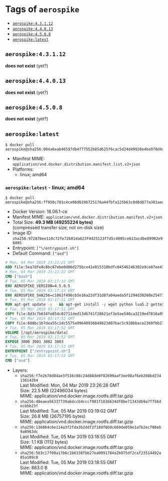 <!-- THIS FILE IS GENERATED VIA './update-remote.sh' -->

# Tags of `aerospike`

-	[`aerospike:4.3.1.12`](#aerospike43112)
-	[`aerospike:4.4.0.13`](#aerospike44013)
-	[`aerospike:4.5.0.8`](#aerospike4508)
-	[`aerospike:latest`](#aerospikelatest)

## `aerospike:4.3.1.12`

**does not exist** (yet?)

## `aerospike:4.4.0.13`

**does not exist** (yet?)

## `aerospike:4.5.0.8`

**does not exist** (yet?)

## `aerospike:latest`

```console
$ docker pull aerospike@sha256:004a6eab46597db4f77552b85d625f6cac5d24d49920e4be970d4a19afb431fb
```

-	Manifest MIME: `application/vnd.docker.distribution.manifest.list.v2+json`
-	Platforms:
	-	linux; amd64

### `aerospike:latest` - linux; amd64

```console
$ docker pull aerospike@sha256:ff950c781c4ce06d6196725176a44fbfa125b63c0d8d877a381aed732de9338f
```

-	Docker Version: 18.06.1-ce
-	Manifest MIME: `application/vnd.docker.distribution.manifest.v2+json`
-	Total Size: **49.3 MB (49255224 bytes)**  
	(compressed transfer size, not on-disk size)
-	Image ID: `sha256:97287bee110c72fe72b81da623f4425123ffd5c4005ce613acdbe89902e96095`
-	Entrypoint: `["\/entrypoint.sh"]`
-	Default Command: `["asd"]`

```dockerfile
# Mon, 04 Mar 2019 23:22:21 GMT
ADD file:5ea7dfe8c8bc87ebe0d06d275bce41e015310bdfc04546246302e9ce07ee416c in / 
# Mon, 04 Mar 2019 23:22:22 GMT
CMD ["bash"]
# Tue, 05 Mar 2019 03:17:33 GMT
ENV AEROSPIKE_VERSION=4.5.0.5
# Tue, 05 Mar 2019 03:17:33 GMT
ENV AEROSPIKE_SHA256=c1062f496cb3e16a22df31d87a04aeda5f1294d30208e25477d51c8973f0e6e6
# Tue, 05 Mar 2019 03:17:51 GMT
RUN apt-get update -y   && apt-get install -y wget python lua5.2 gettext-base   && wget "https://www.aerospike.com/artifacts/aerospike-server-community/${AEROSPIKE_VERSION}/aerospike-server-community-${AEROSPIKE_VERSION}-debian9.tgz" -O aerospike-server.tgz   && echo "$AEROSPIKE_SHA256 *aerospike-server.tgz" | sha256sum -c -   && mkdir aerospike   && tar xzf aerospike-server.tgz --strip-components=1 -C aerospike   && dpkg -i aerospike/aerospike-server-*.deb   && dpkg -i aerospike/aerospike-tools-*.deb   && mkdir -p /var/log/aerospike/   && mkdir -p /var/run/aerospike/   && rm -rf aerospike-server.tgz aerospike /var/lib/apt/lists/*   && rm -rf /opt/aerospike/lib/java   && dpkg -r wget ca-certificates openssl xz-utils  && dpkg --purge wget ca-certificates openssl xz-utils  && apt-get purge -y   && apt autoremove -y
# Tue, 05 Mar 2019 03:17:51 GMT
COPY file:8d3c7b634fe854c02711ded13d6741f28621ef3e5ae540ca3219ed7816a992ab in /etc/aerospike/aerospike.template.conf 
# Tue, 05 Mar 2019 03:17:52 GMT
COPY file:688bc1b7dea55c1dc5575a99640936049823d07bac5c920bbace2369fbb27428 in /entrypoint.sh 
# Tue, 05 Mar 2019 03:17:52 GMT
VOLUME [/opt/aerospike/data]
# Tue, 05 Mar 2019 03:17:52 GMT
EXPOSE 3000 3001 3002 3003
# Tue, 05 Mar 2019 03:17:53 GMT
ENTRYPOINT ["/entrypoint.sh"]
# Tue, 05 Mar 2019 03:17:53 GMT
CMD ["asd"]
```

-	Layers:
	-	`sha256:f7e2b70d04ae3f516c08c24d88de0f82699aaf3ee98af6eb208bd234136142b4`  
		Last Modified: Mon, 04 Mar 2019 23:26:28 GMT  
		Size: 22.5 MB (22496034 bytes)  
		MIME: application/vnd.docker.image.rootfs.diff.tar.gzip
	-	`sha256:48eaea56337739a6dccb4cccf981f1836634df0be71343db9a7ff56decbbb23f`  
		Last Modified: Tue, 05 Mar 2019 03:19:02 GMT  
		Size: 26.8 MB (26757195 bytes)  
		MIME: application/vnd.docker.image.rootfs.diff.tar.gzip
	-	`sha256:136864c6e114a3f2fda3b2ddf2f18df6b9c669de059e1a7b2ecf08eb9a8963dc`  
		Last Modified: Tue, 05 Mar 2019 03:18:55 GMT  
		Size: 1.1 KB (1112 bytes)  
		MIME: application/vnd.docker.image.rootfs.diff.tar.gzip
	-	`sha256:503c17f09a17b6c1b6338fbb27ea0991784a2b975df2caf23514492a85a109c8`  
		Last Modified: Tue, 05 Mar 2019 03:18:55 GMT  
		Size: 883.0 B  
		MIME: application/vnd.docker.image.rootfs.diff.tar.gzip
